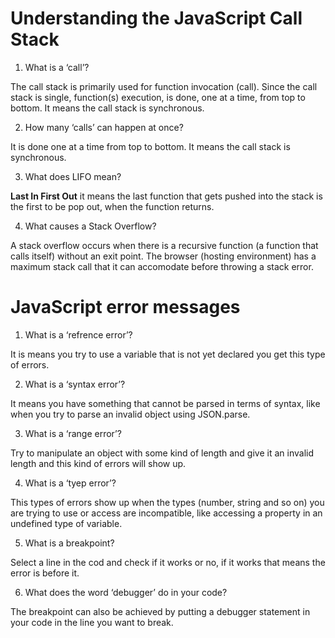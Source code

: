 # Understanding the JavaScript Call Stack

1) What is a ‘call’?

The call stack is primarily used for function invocation (call). Since the call stack is single, function(s) execution, is done, one at a time, from top to bottom. It means the call stack is synchronous.

2) How many ‘calls’ can happen at once?

It is done one at a time from top to bottom. It means the call stack is synchronous.

3) What does LIFO mean?

**Last In First Out** it means the last function that gets pushed into the stack is the first to be pop out, when the function returns.

4) What causes a Stack Overflow?

A stack overflow occurs when there is a recursive function (a function that calls itself) without an exit point. The browser (hosting environment) has a maximum stack call that it can accomodate before throwing a stack error.

# JavaScript error messages

1) What is a ‘refrence error’?

It is means you try to use a variable that is not yet declared you get this type of errors.

2) What is a ‘syntax error’?

It means you have something that cannot be parsed in terms of syntax, like when you try to parse an invalid object using JSON.parse.

3) What is a ‘range error’?

Try to manipulate an object with some kind of length and give it an invalid length and this kind of errors will show up.

4) What is a ‘tyep error’?

This types of errors show up when the types (number, string and so on) you are trying to use or access are incompatible, like accessing a property in an undefined type of variable.

5) What is a breakpoint?

Select a line in the cod and check if it works or no, if it works that means the error is before it.

6) What does the word ‘debugger’ do in your code?

The breakpoint can also be achieved by putting a debugger statement in your code in the line you want to break.
